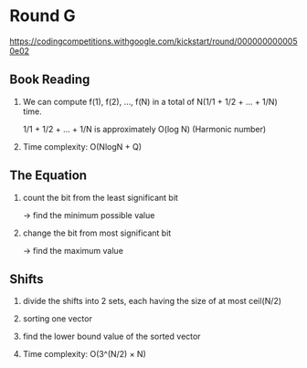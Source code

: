 # Round G
https://codingcompetitions.withgoogle.com/kickstart/round/0000000000050e02

## Book Reading
1. We can compute f(1), f(2), ..., f(N) in a total of N(1/1 + 1/2 + ... + 1/N) time.

   1/1 + 1/2 + ... + 1/N is approximately O(log N) (Harmonic number)

2. Time complexity: O(NlogN + Q)

## The Equation
1. count the bit from the least significant bit 
 
   -> find the minimum possible value

2. change the bit from most significant bit 

   -> find the maximum value

## Shifts
1. divide the shifts into 2 sets, each having the size of at most ceil(N/2)

2. sorting one vector

3. find the lower bound value of the sorted vector 

4. Time complexity: O(3^(N/2) × N)
